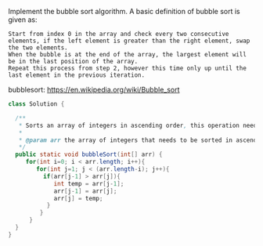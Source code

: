 Implement the bubble sort algorithm. A basic definition of bubble sort is given as:

    Start from index 0 in the array and check every two consecutive elements, if the left element is greater than the right element, swap the two elements.
    When the bubble is at the end of the array, the largest element will be in the last position of the array.
    Repeat this process from step 2, however this time only up until the last element in the previous iteration.

bubblesort: https://en.wikipedia.org/wiki/Bubble_sort

```java
class Solution {

  /**
   * Sorts an array of integers in ascending order, this operation needs to be in-place.
   *
   * @param arr the array of integers that needs to be sorted in ascending order.
   */
  public static void bubbleSort(int[] arr) {
     for(int i=0; i < arr.length; i++){  
        for(int j=1; j < (arr.length-i); j++){  
          if(arr[j-1] > arr[j]){  
             int temp = arr[j-1];  
             arr[j-1] = arr[j];  
             arr[j] = temp;  
           }  
         }  
      }
  }
}


```
